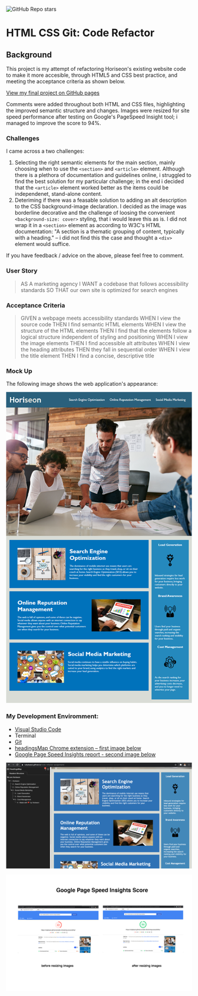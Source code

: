 ![GitHub Repo stars](https://img.shields.io/github/stars/rubybassi/code-refactoring-accessibility?style=social)

# HTML CSS Git: Code Refactor

## Background

This project is my attempt of refactoring Horiseon's existing website code to make it more accesible, through HTML5 and CSS best practice, and meeting the acceptance criteria as shown below. 

[View my final project on GitHub pages](https://rubybassi.github.io/code-refactoring-accessibility/)

Comments were added throughout both HTML and CSS files, highlighting the improved semantic structure and changes. Images were resized for site speed performance after testing on Google's PageSpeed Insight tool; i managed to improve the score to 94%.

### Challenges

I came across a two challenges: 

1. Selecting the right semantic elements for the main section, mainly choosing when to use the `<section>` and `<article>` element. Although there is a plethora of documentation and guidelines online, i struggled to find the best solution for my particular challenge; in the end i decided that the `<article>` element worked better as the items could be independenet, stand-alone content.  
2. Deteriming if there was a feasable solution to adding an alt description to the CSS background-image declaration. I decided as the image was borderline decorative and the challenge of loosing the convenient `<background-size: cover>` styling, that i would leave this as is. I did not wrap it in a `<section>` element as according to W3C's HTML documentation: "A section is a thematic grouping of content, typically with a heading." – i did not find this the case and thought a `<div>` element would suffice.

If you have feedback / advice on the above, please feel free to comment.


### User Story

> AS A marketing agency
> I WANT a codebase that follows accessibility standards
> SO THAT our own site is optimized for search engines

### Acceptance Criteria

> GIVEN a webpage meets accessibility standards
> WHEN I view the source code
> THEN I find semantic HTML elements
> WHEN I view the structure of the HTML elements
> THEN I find that the elements follow a logical structure independent of styling and positioning
> WHEN I view the image elements
> THEN I find accessible alt attributes
> WHEN I view the heading attributes
> THEN they fall in sequential order
> WHEN I view the title element
> THEN I find a concise, descriptive title

### Mock Up

The following image shows the web application's appearance:

![End Game Mock Up](images/01-html-css-git-homework-demo.png)

### My Development Enviromment:
* [Visual Studio Code](https://code.visualstudio.com/)
* Terminal
* [Git](https://git-scm.com/book/en/v2/Getting-Started-Installing-Git)
* [headingsMap Chrome extension – first image below](https://chrome.google.com/webstore/detail/headingsmap/flbjommegcjonpdmenkdiocclhjacmbi?hl=en)
* [Google Page Speed Insights report - second image below](https://developers.google.com/speed/pagespeed/insights/)

![headingsApp extension for testing document outline](/images/headingsmap_test.png)

![Google Page Speed Insight report](/images/google-speed-score.png)
